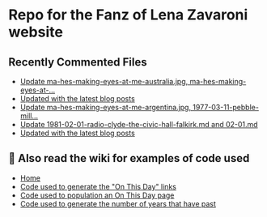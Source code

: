 # Repo for the Fanz of Lena Zavaroni website

## Recently Commented Files
<!-- BLOG-POST-LIST:START -->
- [Update ma-hes-making-eyes-at-me-australia.jpg, ma-hes-making-eyes-at-…](https://github.com/FanzOfLenaZavaroni/fanzoflenazavaroni.github.io/commit/67e7152f6ee5577876b6e430419de383c855882a)
- [Updated with the latest blog posts](https://github.com/FanzOfLenaZavaroni/fanzoflenazavaroni.github.io/commit/7e6d5e70d08405aed3a17be97707b5d75d2a5a87)
- [Update ma-hes-making-eyes-at-me-argentina.jpg, 1977-03-11-pebble-mill…](https://github.com/FanzOfLenaZavaroni/fanzoflenazavaroni.github.io/commit/e9639b967cc579a3b64a8175c2dba79ebc8fde01)
- [Update 1981-02-01-radio-clyde-the-civic-hall-falkirk.md and 02-01.md](https://github.com/FanzOfLenaZavaroni/fanzoflenazavaroni.github.io/commit/a09f018526c8c904de24eac386123dcb86e3daf8)
- [Updated with the latest blog posts](https://github.com/FanzOfLenaZavaroni/fanzoflenazavaroni.github.io/commit/fd39194fa9f856fe3463143b8ffdceedcbe00fd8)
<!-- BLOG-POST-LIST:END -->

## :notebook: Also read the wiki for examples of code used
* [Home](https://github.com/FanzOfLenaZavaroni/fanzoflenazavaroni.github.io/wiki)
* [Code used to generate the "On This Day" links](https://github.com/FanzOfLenaZavaroni/fanzoflenazavaroni.github.io/wiki/On-This-Day-Code)
* [Code used to population an On This Day page](https://github.com/FanzOfLenaZavaroni/fanzoflenazavaroni.github.io/wiki/Code-used-to-population-an-On-This-Day-page)
* [Code used to generate the number of years that have past](https://github.com/FanzOfLenaZavaroni/fanzoflenazavaroni.github.io/wiki/Number-of-years-gone-by-code)
